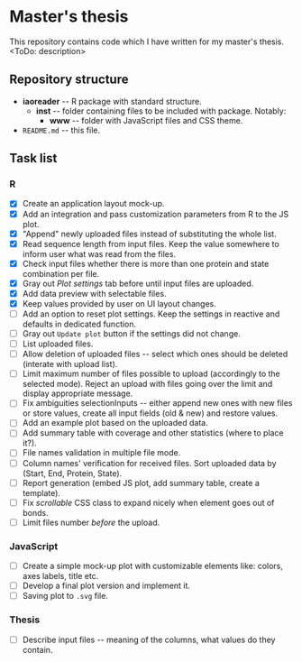 # Master's thesis

This repository contains code which I have written for my master's thesis.
<ToDo: description>


## Repository structure
* **iaoreader** -- R package with standard structure.
    * **inst** -- folder containing files to be included with package. Notably:
        * **www** -- folder with JavaScript files and CSS theme.
* `README.md` -- this file.


## Task list
### R 
- [x] Create an application layout mock-up.
- [x] Add an integration and pass customization parameters from R to the JS plot.
- [x] "Append" newly uploaded files instead of substituting the whole list.
- [x] Read sequence length from input files. Keep the value somewhere to inform user what was read from the files.
- [x] Check input files whether there is more than one protein and state combination per file.
- [x] Gray out *Plot settings* tab before until input files are uploaded.
- [x] Add data preview with selectable files.
- [x] Keep values provided by user on UI layout changes.
- [ ] Add an option to reset plot settings. Keep the settings in reactive and defaults in dedicated function.
- [ ] Gray out `Update plot` button if the settings did not change.
- [ ] List uploaded files.
- [ ] Allow deletion of uploaded files -- select which ones should be deleted (interate with upload list).
- [ ] Limit maximum number of files possible to upload (accordingly to the selected mode). Reject an upload with files going over the limit and display appropriate message.
- [ ] Fix ambiguities selectionInputs -- either append new ones with new files or store values, create all input fields (old & new) and restore values.
- [ ] Add an example plot based on the uploaded data.
- [ ] Add summary table with coverage and other statistics (where to place it?).
- [ ] File names validation in multiple file mode.
- [ ] Column names' verification for received files. Sort uploaded data by (Start, End, Protein, State).
- [ ] Report generation (embed JS plot, add summary table, create a template).
- [ ] Fix *scrollable* CSS class to expand nicely when element goes out of bonds.
- [ ] Limit files number *before* the upload.

### JavaScript
- [ ] Create a simple mock-up plot with customizable elements like: colors, axes labels, title etc.
- [ ] Develop a final plot version and implement it.
- [ ] Saving plot to `.svg` file.

### Thesis
- [ ] Describe input files -- meaning of the columns, what values do they contain.
